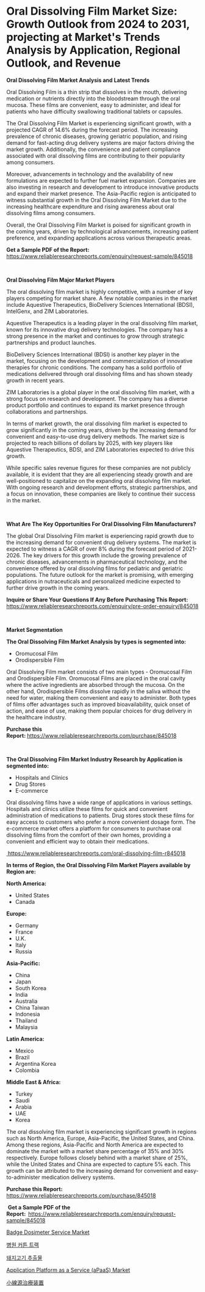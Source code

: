 <p><h1>Oral Dissolving Film Market Size: Growth Outlook from 2024 to 2031, projecting at Market's Trends Analysis by Application, Regional Outlook, and Revenue</h1></p><p><strong>Oral Dissolving Film Market Analysis and Latest Trends</strong></p>
<p><p>Oral Dissolving Film is a thin strip that dissolves in the mouth, delivering medication or nutrients directly into the bloodstream through the oral mucosa. These films are convenient, easy to administer, and ideal for patients who have difficulty swallowing traditional tablets or capsules.</p><p>The Oral Dissolving Film Market is experiencing significant growth, with a projected CAGR of 14.6% during the forecast period. The increasing prevalence of chronic diseases, growing geriatric population, and rising demand for fast-acting drug delivery systems are major factors driving the market growth. Additionally, the convenience and patient compliance associated with oral dissolving films are contributing to their popularity among consumers.</p><p>Moreover, advancements in technology and the availability of new formulations are expected to further fuel market expansion. Companies are also investing in research and development to introduce innovative products and expand their market presence. The Asia-Pacific region is anticipated to witness substantial growth in the Oral Dissolving Film Market due to the increasing healthcare expenditure and rising awareness about oral dissolving films among consumers.</p><p>Overall, the Oral Dissolving Film Market is poised for significant growth in the coming years, driven by technological advancements, increasing patient preference, and expanding applications across various therapeutic areas.</p></p>
<p><strong>Get a Sample PDF of the Report:&nbsp;</strong> <a href="https://www.reliableresearchreports.com/enquiry/request-sample/845018">https://www.reliableresearchreports.com/enquiry/request-sample/845018</a></p>
<p>&nbsp;</p>
<p><strong>Oral Dissolving Film Major Market Players</strong></p>
<p><p>The oral dissolving film market is highly competitive, with a number of key players competing for market share. A few notable companies in the market include Aquestive Therapeutics, BioDelivery Sciences International (BDSI), IntelGenx, and ZIM Laboratories.</p><p>Aquestive Therapeutics is a leading player in the oral dissolving film market, known for its innovative drug delivery technologies. The company has a strong presence in the market and continues to grow through strategic partnerships and product launches.</p><p>BioDelivery Sciences International (BDSI) is another key player in the market, focusing on the development and commercialization of innovative therapies for chronic conditions. The company has a solid portfolio of medications delivered through oral dissolving films and has shown steady growth in recent years.</p><p>ZIM Laboratories is a global player in the oral dissolving film market, with a strong focus on research and development. The company has a diverse product portfolio and continues to expand its market presence through collaborations and partnerships.</p><p>In terms of market growth, the oral dissolving film market is expected to grow significantly in the coming years, driven by the increasing demand for convenient and easy-to-use drug delivery methods. The market size is projected to reach billions of dollars by 2025, with key players like Aquestive Therapeutics, BDSI, and ZIM Laboratories expected to drive this growth.</p><p>While specific sales revenue figures for these companies are not publicly available, it is evident that they are all experiencing steady growth and are well-positioned to capitalize on the expanding oral dissolving film market. With ongoing research and development efforts, strategic partnerships, and a focus on innovation, these companies are likely to continue their success in the market.</p></p>
<p>&nbsp;</p>
<p><strong>What Are The Key Opportunities For Oral Dissolving Film Manufacturers?</strong></p>
<p><p>The global Oral Dissolving Film market is experiencing rapid growth due to the increasing demand for convenient drug delivery systems. The market is expected to witness a CAGR of over 8% during the forecast period of 2021-2026. The key drivers for this growth include the growing prevalence of chronic diseases, advancements in pharmaceutical technology, and the convenience offered by oral dissolving films for pediatric and geriatric populations. The future outlook for the market is promising, with emerging applications in nutraceuticals and personalized medicine expected to further drive growth in the coming years.</p></p>
<p><strong>Inquire or Share Your Questions If Any Before Purchasing This Report:</strong> <a href="https://www.reliableresearchreports.com/enquiry/pre-order-enquiry/845018">https://www.reliableresearchreports.com/enquiry/pre-order-enquiry/845018</a></p>
<p>&nbsp;</p>
<p><strong>Market Segmentation</strong></p>
<p><strong>The Oral Dissolving Film Market Analysis by types is segmented into:</strong></p>
<p><ul><li>Oromucosal Film</li><li>Orodispersible Film</li></ul></p>
<p><p>Oral Dissolving Film market consists of two main types - Oromucosal Film and Orodispersible Film. Oromucosal Films are placed in the oral cavity where the active ingredients are absorbed through the mucosa. On the other hand, Orodispersible Films dissolve rapidly in the saliva without the need for water, making them convenient and easy to administer. Both types of films offer advantages such as improved bioavailability, quick onset of action, and ease of use, making them popular choices for drug delivery in the healthcare industry.</p></p>
<p><strong>Purchase this Report:&nbsp;</strong><a href="https://www.reliableresearchreports.com/purchase/845018">https://www.reliableresearchreports.com/purchase/845018</a></p>
<p>&nbsp;</p>
<p><strong>The Oral Dissolving Film Market Industry Research by Application is segmented into:</strong></p>
<p><ul><li>Hospitals and Clinics</li><li>Drug Stores</li><li>E-commerce</li></ul></p>
<p><p>Oral dissolving films have a wide range of applications in various settings. Hospitals and clinics utilize these films for quick and convenient administration of medications to patients. Drug stores stock these films for easy access to customers who prefer a more convenient dosage form. The e-commerce market offers a platform for consumers to purchase oral dissolving films from the comfort of their own homes, providing a convenient and efficient way to obtain their medications.</p></p>
<p><a href="https://www.reliableresearchreports.com/oral-dissolving-film-r845018">&nbsp;https://www.reliableresearchreports.com/oral-dissolving-film-r845018</a></p>
<p><strong>In terms of Region, the Oral Dissolving Film Market Players available by Region are:</strong></p>
<p>
    <p> <strong> North America: </strong>
        <ul>
            <li>United States</li>
            <li>Canada</li>
        </ul>
        </p> 
    <p> <strong> Europe: </strong>
        <ul>
            <li>Germany</li>
            <li>France</li>
            <li>U.K.</li>
            <li>Italy</li>
            <li>Russia</li>
        </ul>
        </p> 
    <p> <strong> Asia-Pacific: </strong>
        <ul>
            <li>China</li>
            <li>Japan</li>
            <li>South Korea</li>
            <li>India</li>
            <li>Australia</li>
            <li>China Taiwan</li>
            <li>Indonesia</li>
            <li>Thailand</li>
            <li>Malaysia</li>
        </ul>
        </p> 
    <p> <strong> Latin America: </strong>
        <ul>
            <li>Mexico</li>
            <li>Brazil</li>
            <li>Argentina Korea</li>
            <li>Colombia</li>
        </ul>
        </p> 
    <p> <strong> Middle East & Africa: </strong>
        <ul>
            <li>Turkey</li>
            <li>Saudi</li>
            <li>Arabia</li>
            <li>UAE</li>
            <li>Korea</li>
        </ul>
    </p>
    </p>
<p><p>The oral dissolving film market is experiencing significant growth in regions such as North America, Europe, Asia-Pacific, the United States, and China. Among these regions, Asia-Pacific and North America are expected to dominate the market with a market share percentage of 35% and 30% respectively. Europe follows closely behind with a market share of 25%, while the United States and China are expected to capture 5% each. This growth can be attributed to the increasing demand for convenient and easy-to-administer medication delivery systems.</p></p>
<p><strong>Purchase this Report: </strong><a href="https://www.reliableresearchreports.com/purchase/845018">https://www.reliableresearchreports.com/purchase/845018</a></p>
<p>&nbsp;<strong>Get a Sample PDF of the Report:&nbsp;&nbsp;</strong><a href="https://www.reliableresearchreports.com/enquiry/request-sample/845018">https://www.reliableresearchreports.com/enquiry/request-sample/845018</a></p>
<p><strong></strong></p>
<p><p><a href="https://medium.com/@joshavis90/badge-dosimeter-service-market-insight-market-trends-growth-forecasted-from-2024-to-2031-650b47dcf628">Badge Dosimeter Service Market</a></p><p><a href="https://github.com/laholand/Market-Research-Report-List-3/blob/main/990226656298.md">병원 커튼 트랙</a></p><p><a href="https://medium.com/@sherlock567567/%EB%8F%BC%EC%A7%80%EA%B3%A0%EA%B8%B0-%EC%B6%94%EC%B6%9C%EB%AC%BC-%EC%8B%9C%EC%9E%A5-%EC%A7%80%ED%91%9C-%ED%95%B4%EB%8F%85-%EC%8B%9C%EC%9E%A5-%EC%A0%90%EC%9C%A0%EC%9C%A8-%ED%8A%B8%EB%A0%8C%EB%93%9C-%EB%B0%8F-%EC%84%B1%EC%9E%A5-%ED%8C%A8%ED%84%B4-cb5672b64b04">돼지고기 추출물</a></p><p><a href="https://medium.com/@go-emi/application-platform-as-a-service-apaas-market-trends-and-market-analysis-forecasted-for-period-a1c9a1de2346">Application Platform as a Service (aPaaS) Market</a></p><p><a href="https://github.com/mohamedbakry57/Market-Research-Report-List-3/blob/main/107474358651.md">小線源治療装置</a></p></p>